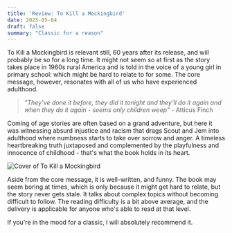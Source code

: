 ```yaml
---
title: 'Review: To Kill a Mockingbird'
date: 2025-05-04
draft: false
summary: "Classic for a reason"
---
```


To Kill a Mockingbird is relevant still, 60 years after its release, and will probably be so for a long time. It might not seem so at first as the story takes place in 1960s rural America and is told in the voice of a young girl in primary school: which might be hard to relate to for some. The core message, however, resonates with all of us who have experienced adulthood.

> *"They've done it before, they did it tonight and they'll do it again and when they do it again - seems only children weep"* - Atticus Finch

Coming of age stories are often based on a grand adventure, but here it was witnessing absurd injustice and racism that drags Scout and Jem into adulthood where numbness starts to take over sorrow and anger. A timeless heartbreaking truth juxtaposed and complemented by the playfulness and innocence of childhood - that's what the book holds in its heart.

![Cover of To Kill a Mockingbird](/feature.png)

Aside from the core message, it is well-written, and funny. The book may seem boring at times, which is only because it might get hard to relate, but the story never gets stale. It talks about complex topics without becoming difficult to follow. The reading difficulty is a bit above average, and the delivery is applicable for anyone who's able to read at that level.

If you're in the mood for a classic, I will absolutely recommend it.